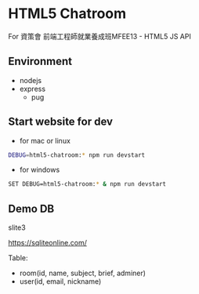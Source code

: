 # HTML5 Chatroom

For 資策會 前端工程師就業養成班MFEE13 - HTML5 JS API

## Environment

- nodejs
- express
  - pug


## Start website for dev

- for mac or linux
```bash
DEBUG=html5-chatroom:* npm run devstart
```

- for windows
```bash
SET DEBUG=html5-chatroom:* & npm run devstart
```

## Demo DB

slite3

https://sqliteonline.com/

Table: 
  - room(id, name, subject, brief, adminer)
  - user(id, email, nickname)

